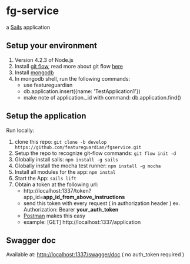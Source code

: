 # fg-service

a [Sails](http://sailsjs.org) application

## Setup your environment
1. Version 4.2.3 of Node.js
1. Install [git flow](https://github.com/nvie/gitflow/wiki/Installation), read more about git flow [here](https://github.com/nvie/gitflow)
1. Install [mongodb](https://docs.mongodb.org/v3.0/installation/)
1. In mongodb shell, run the following commands:
	* use featureguardian
	* db.application.insert({name: 'TestApplication1'})
	* make note of application._id with command: db.application.find()

## Setup the application

Run locally:

1. clone this repo: `git clone -b develop https://github.com/featureguardian/fgservice.git`
2. Setup the repo to recognize git-flow commands: `git flow init -d`
1. Globally install sails: `npm install -g sails`
1. Globally install the mocha test runner: `npm install -g mocha`
1. Install all modules for the app: `npm instal`
1. Start the App: `sails lift`
1. Obtain a token at the following url:
	* http://localhost:1337/token?app_id=**app_id_from_above_instructions**
	* send this token with every request ( in authorization header ) ex. Authorization: Bearer **your_auth_token**
	 * [Postman](https://www.getpostman.com/) makes this easy
	 * example: [GET] http://localhost:1337/application


## Swagger doc

Available at: [http://localhost:1337/swagger/doc](http://localhost:1337/swagger/doc)  ( no auth_token required )